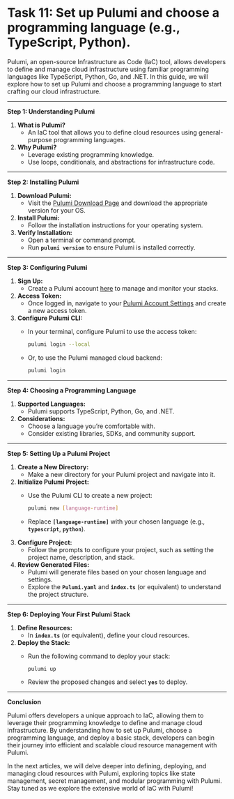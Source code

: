 # Task 11: Set up Pulumi and choose a programming language (e.g., TypeScript, Python).

Pulumi, an open-source Infrastructure as Code (IaC) tool, allows developers to define and manage cloud infrastructure using familiar programming languages like TypeScript, Python, Go, and .NET. In this guide, we will explore how to set up Pulumi and choose a programming language to start crafting our cloud infrastructure.

---

**Step 1: Understanding Pulumi**

1. **What is Pulumi?**
    - An IaC tool that allows you to define cloud resources using general-purpose programming languages.
2. **Why Pulumi?**
    - Leverage existing programming knowledge.
    - Use loops, conditionals, and abstractions for infrastructure code.

---

**Step 2: Installing Pulumi**

1. **Download Pulumi:**
    - Visit the [Pulumi Download Page](https://www.pulumi.com/docs/get-started/install/) and download the appropriate version for your OS.
2. **Install Pulumi:**
    - Follow the installation instructions for your operating system.
3. **Verify Installation:**
    - Open a terminal or command prompt.
    - Run **`pulumi version`** to ensure Pulumi is installed correctly.

---

**Step 3: Configuring Pulumi**

1. **Sign Up:**
    - Create a Pulumi account [here](https://app.pulumi.com/signup) to manage and monitor your stacks.
2. **Access Token:**
    - Once logged in, navigate to your [Pulumi Account Settings](https://app.pulumi.com/account/tokens) and create a new access token.
3. **Configure Pulumi CLI:**
    - In your terminal, configure Pulumi to use the access token:
        
        ```bash
        pulumi login --local
        ```
        
    - Or, to use the Pulumi managed cloud backend:
        
        ```bash
        pulumi login
        ```
        

---

**Step 4: Choosing a Programming Language**

1. **Supported Languages:**
    - Pulumi supports TypeScript, Python, Go, and .NET.
2. **Considerations:**
    - Choose a language you’re comfortable with.
    - Consider existing libraries, SDKs, and community support.

---

**Step 5: Setting Up a Pulumi Project**

1. **Create a New Directory:**
    - Make a new directory for your Pulumi project and navigate into it.
2. **Initialize Pulumi Project:**
    - Use the Pulumi CLI to create a new project:
        
        ```bash
        pulumi new [language-runtime]
        ```
        
    - Replace **`[language-runtime]`** with your chosen language (e.g., **`typescript`**, **`python`**).
3. **Configure Project:**
    - Follow the prompts to configure your project, such as setting the project name, description, and stack.
4. **Review Generated Files:**
    - Pulumi will generate files based on your chosen language and settings.
    - Explore the **`Pulumi.yaml`** and **`index.ts`** (or equivalent) to understand the project structure.

---

**Step 6: Deploying Your First Pulumi Stack**

1. **Define Resources:**
    - In **`index.ts`** (or equivalent), define your cloud resources.
2. **Deploy the Stack:**
    - Run the following command to deploy your stack:
        
        ```bash
        pulumi up
        ```
        
    - Review the proposed changes and select **`yes`** to deploy.

---

**Conclusion**

Pulumi offers developers a unique approach to IaC, allowing them to leverage their programming knowledge to define and manage cloud infrastructure. By understanding how to set up Pulumi, choose a programming language, and deploy a basic stack, developers can begin their journey into efficient and scalable cloud resource management with Pulumi.

In the next articles, we will delve deeper into defining, deploying, and managing cloud resources with Pulumi, exploring topics like state management, secret management, and modular programming with Pulumi. Stay tuned as we explore the extensive world of IaC with Pulumi!